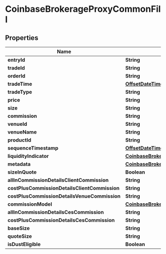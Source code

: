 
# CoinbaseBrokerageProxyCommonFill

## Properties
Name | Type | Description | Notes
------------ | ------------- | ------------- | -------------
**entryId** | **String** |  |  [optional]
**tradeId** | **String** |  |  [optional]
**orderId** | **String** |  |  [optional]
**tradeTime** | [**OffsetDateTime**](OffsetDateTime.md) |  |  [optional]
**tradeType** | **String** |  |  [optional]
**price** | **String** |  |  [optional]
**size** | **String** |  |  [optional]
**commission** | **String** |  |  [optional]
**venueId** | **String** |  |  [optional]
**venueName** | **String** |  |  [optional]
**productId** | **String** |  |  [optional]
**sequenceTimestamp** | [**OffsetDateTime**](OffsetDateTime.md) |  |  [optional]
**liquidityIndicator** | [**CoinbaseBrokerageProxyCommonLiquidityIndicator**](CoinbaseBrokerageProxyCommonLiquidityIndicator.md) |  |  [optional]
**metadata** | [**CoinbaseBrokerageProxyCommonFillMetadata**](CoinbaseBrokerageProxyCommonFillMetadata.md) |  |  [optional]
**sizeInQuote** | **Boolean** |  |  [optional]
**allInCommissionDetailsClientCommission** | **String** |  |  [optional]
**costPlusCommissionDetailsClientCommission** | **String** |  |  [optional]
**costPlusCommissionDetailsVenueCommission** | **String** |  |  [optional]
**commissionModel** | [**CoinbaseBrokerageProxyCommonCommissionModel**](CoinbaseBrokerageProxyCommonCommissionModel.md) |  |  [optional]
**allInCommissionDetailsCesCommission** | **String** |  |  [optional]
**costPlusCommissionDetailsCesCommission** | **String** |  |  [optional]
**baseSize** | **String** |  |  [optional]
**quoteSize** | **String** |  |  [optional]
**isDustEligible** | **Boolean** |  |  [optional]



